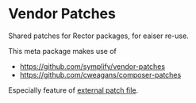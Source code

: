 # Vendor Patches

Shared patches for Rector packages, for eaiser re-use.

This meta package makes use of

* https://github.com/symplify/vendor-patches
* https://github.com/cweagans/composer-patches

Especially feature of [external patch file](https://github.com/cweagans/composer-patches#using-an-external-patch-file).
